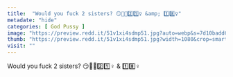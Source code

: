 ```yaml
---
title:  "Would you fuck 2 sisters? 😏👭🏻2️⃣1️⃣♀️ &amp; 1️⃣8️⃣♀️"
metadate: "hide"
categories: [ God Pussy ]
image: "https://preview.redd.it/51v1xi4sdmp51.jpg?auto=webp&s=7d10badd6e3b172473815f95e3fed9db7e212743"
thumb: "https://preview.redd.it/51v1xi4sdmp51.jpg?width=1080&crop=smart&auto=webp&s=2a7e7ad3730414534e32c90d903e556d178f94d8"
visit: ""
---
```

Would you fuck 2 sisters? 😏👭🏻2️⃣1️⃣♀️ &amp; 1️⃣8️⃣♀️
